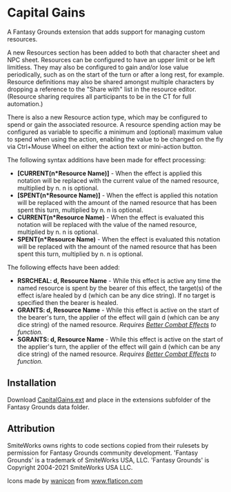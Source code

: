 # Capital Gains
A Fantasy Grounds extension that adds support for managing custom resources.

A new Resources section has been added to both that character sheet and NPC sheet. Resources can be configured to have an upper limit or be left limitless. They may also be configured to gain and/or lose value periodically, such as on the start of the turn or after a long rest, for example. Resource definitions may also be shared amongst multiple characters by dropping a reference to the "Share with" list in the resource editor. (Resource sharing requires all participants to be in the CT for full automation.)

There is also a new Resource action type, which may be configured to spend or gain the associated resource. A resource spending action may be configured as variable to specific a minimum and (optional) maximum value to spend when using the action, enabling the value to be changed on the fly via Ctrl+Mouse Wheel on either the action text or mini-action button.

The following syntax additions have been made for effect processing:
* **[CURRENT(n\*Resource Name)]** - When the effect is applied this notation will be replaced with the current value of the named resource, multiplied by n. n is optional.
* **[SPENT(n\*Resource Name)]** - When the effect is applied this notation will be replaced with the amount of the named resource that has been spent this turn, multiplied by n. n is optional.
* **CURRENT(n\*Resource Name)** - When the effect is evaluated this notation will be replaced with the value of the named resource, multiplied by n. n is optional.
* **SPENT(n\*Resource Name)** - When the effect is evaluated this notation will be replaced with the amount of the named resource that has been spent this turn, multiplied by n. n is optional.

The following effects have been added:
* **RSRCHEAL: d, Resource Name** - While this effect is active any time the named resource is spent by the bearer of this effect, the target(s) of the effect is/are healed by d (which can be any dice string). If no target is specified then the bearer is healed.
* **GRANTS: d, Resource Name** - While this effect is active on the start of the bearer's turn, the applier of the effect will gain d (which can be any dice string) of the named resource. *Requires [Better Combat Effects](https://forge.fantasygrounds.com/shop/items/76/view) to function.*
* **SGRANTS: d, Resource Name** - While this effect is active on the start of the applier's turn, the applier of the effect will gain d (which can be any dice string) of the named resource. *Requires [Better Combat Effects](https://forge.fantasygrounds.com/shop/items/76/view) to function.*

## Installation
Download [CapitalGains.ext](https://github.com/MeAndUnique/CapitalGains/releases) and place in the extensions subfolder of the Fantasy Grounds data folder.

## Attribution
SmiteWorks owns rights to code sections copied from their rulesets by permission for Fantasy Grounds community development.
'Fantasy Grounds' is a trademark of SmiteWorks USA, LLC.
'Fantasy Grounds' is Copyright 2004-2021 SmiteWorks USA LLC.

<div>Icons made by <a href="https://www.flaticon.com/authors/wanicon" title="wanicon">wanicon</a> from <a href="https://www.flaticon.com/" title="Flaticon">www.flaticon.com</a></div>
